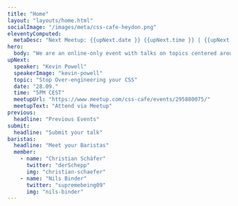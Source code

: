 ```yaml
---
title: "Home"
layout: "layouts/home.html"
socialImage: "/images/meta/css-cafe-heydon.png"
eleventyComputed:
  metaDesc: "Next Meetup: {{upNext.date }} {{upNext.time }} | {{upNext.topic}} by {{upNext.speaker}}"
hero:
  body: "We are an online-only event with talks on topics centered around CSS."
upNext:
  speaker: "Kevin Powell"
  speakerImage: "kevin-powell"
  topic: "Stop Over-engineering your CSS"
  date: "28.09."
  time: "5PM CEST"
  meetupUrl: "https://www.meetup.com/css-cafe/events/295880075/"
  meetupText: "Attend via Meetup"
previous:
  headline: "Previous Events"
submit:
  headline: "Submit your talk"
baristas:
  headline: "Meet your Baristas"
  member:
    - name: "Christian Schäfer"
      twitter: "derSchepp"
      img: "christian-schaefer"
    - name: "Nils Binder"
      twitter: "supremebeing09"
      img: "nils-binder"
---
```


